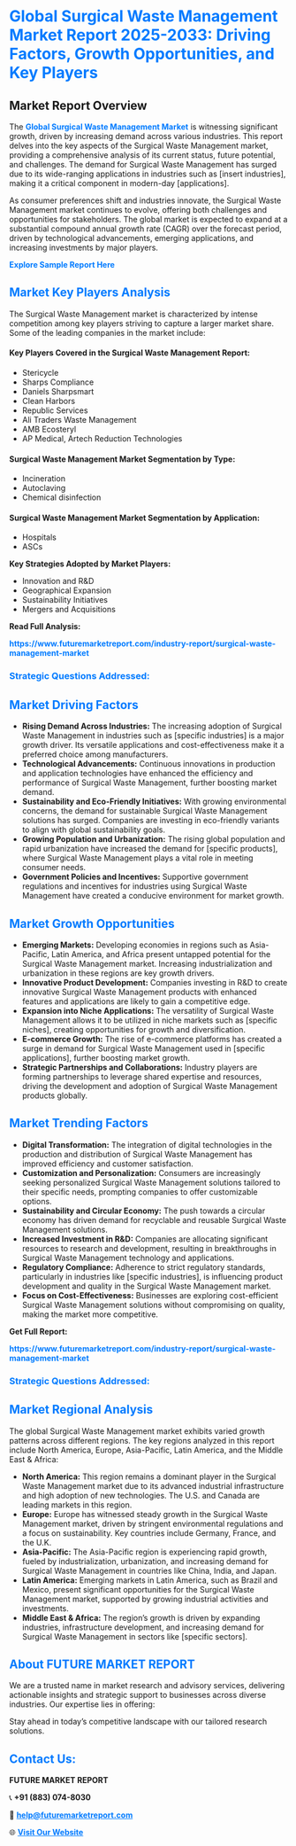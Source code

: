 <h1 style="color: #007BFF;">Global Surgical Waste Management Market Report 2025-2033: Driving Factors, Growth Opportunities, and Key Players</h1>

<section id="overview">
<h2>Market Report Overview</h2>
<p>The <a href="https://www.futuremarketreport.com/industry-report/surgical-waste-management-market" style="color: #007BFF; text-decoration: none;"><strong>Global Surgical Waste Management Market</strong></a> is witnessing significant growth, driven by increasing demand across various industries. This report delves into the key aspects of the Surgical Waste Management market, providing a comprehensive analysis of its current status, future potential, and challenges. The demand for Surgical Waste Management has surged due to its wide-ranging applications in industries such as [insert industries], making it a critical component in modern-day [applications].</p>
<p>As consumer preferences shift and industries innovate, the Surgical Waste Management market continues to evolve, offering both challenges and opportunities for stakeholders. The global market is expected to expand at a substantial compound annual growth rate (CAGR) over the forecast period, driven by technological advancements, emerging applications, and increasing investments by major players.</p>
</section>

<section id="overview">
<p><a href="https://www.futuremarketreport.com/request-sample/reportId=105123" style="color: #007BFF; text-decoration: none;"><strong>Explore Sample Report Here</strong></a></p>
</section>

<section id="key-players">
<h2 style="color: #007BFF;">Market Key Players Analysis</h2>
<p>The Surgical Waste Management market is characterized by intense competition among key players striving to capture a larger market share. Some of the leading companies in the market include:</p>
<h4>Key Players Covered in the Surgical Waste Management Report:</h4>
<ul><li>Stericycle</li><li>Sharps Compliance</li><li>Daniels Sharpsmart</li><li>Clean Harbors</li><li>Republic Services</li><li>Ali Traders Waste Management</li><li>AMB Ecosteryl</li><li>AP Medical, Artech Reduction Technologies</li></ul>
<h4>Surgical Waste Management Market Segmentation by Type:</h4>
<ul><li>Incineration</li><li>Autoclaving</li><li>Chemical disinfection</li></ul>

<h4>Surgical Waste Management Market Segmentation by Application:</h4>
<ul><li>Hospitals</li><li>ASCs</li></ul>
<p><strong>Key Strategies Adopted by Market Players:</strong></p>
<ul>
<li>Innovation and R&D</li>
<li>Geographical Expansion</li>
<li>Sustainability Initiatives</li>
<li>Mergers and Acquisitions</li>
</ul>
</section>

<section>
<p><strong>Read Full Analysis: </strong></p><a href="https://www.futuremarketreport.com/industry-report/surgical-waste-management-market" style="color: #007BFF; text-decoration: none;"><strong>https://www.futuremarketreport.com/industry-report/surgical-waste-management-market</strong></a>
<h3 style="color: #007BFF;">Strategic Questions Addressed:</h3>
</section>

<section id="driving-factors">
<h2 style="color: #007BFF;">Market Driving Factors</h2>
<ul>
<li><strong>Rising Demand Across Industries:</strong> The increasing adoption of Surgical Waste Management in industries such as [specific industries] is a major growth driver. Its versatile applications and cost-effectiveness make it a preferred choice among manufacturers.</li>
<li><strong>Technological Advancements:</strong> Continuous innovations in production and application technologies have enhanced the efficiency and performance of Surgical Waste Management, further boosting market demand.</li>
<li><strong>Sustainability and Eco-Friendly Initiatives:</strong> With growing environmental concerns, the demand for sustainable Surgical Waste Management solutions has surged. Companies are investing in eco-friendly variants to align with global sustainability goals.</li>
<li><strong>Growing Population and Urbanization:</strong> The rising global population and rapid urbanization have increased the demand for [specific products], where Surgical Waste Management plays a vital role in meeting consumer needs.</li>
<li><strong>Government Policies and Incentives:</strong> Supportive government regulations and incentives for industries using Surgical Waste Management have created a conducive environment for market growth.</li>
</ul>
</section>

<section id="growth-opportunities">
<h2 style="color: #007BFF;">Market Growth Opportunities</h2>
<ul>
<li><strong>Emerging Markets:</strong> Developing economies in regions such as Asia-Pacific, Latin America, and Africa present untapped potential for the Surgical Waste Management market. Increasing industrialization and urbanization in these regions are key growth drivers.</li>
<li><strong>Innovative Product Development:</strong> Companies investing in R&D to create innovative Surgical Waste Management products with enhanced features and applications are likely to gain a competitive edge.</li>
<li><strong>Expansion into Niche Applications:</strong> The versatility of Surgical Waste Management allows it to be utilized in niche markets such as [specific niches], creating opportunities for growth and diversification.</li>
<li><strong>E-commerce Growth:</strong> The rise of e-commerce platforms has created a surge in demand for Surgical Waste Management used in [specific applications], further boosting market growth.</li>
<li><strong>Strategic Partnerships and Collaborations:</strong> Industry players are forming partnerships to leverage shared expertise and resources, driving the development and adoption of Surgical Waste Management products globally.</li>
</ul>
</section>

<section id="trending-factors">
<h2 style="color: #007BFF;">Market Trending Factors</h2>
<ul>
<li><strong>Digital Transformation:</strong> The integration of digital technologies in the production and distribution of Surgical Waste Management has improved efficiency and customer satisfaction.</li>
<li><strong>Customization and Personalization:</strong> Consumers are increasingly seeking personalized Surgical Waste Management solutions tailored to their specific needs, prompting companies to offer customizable options.</li>
<li><strong>Sustainability and Circular Economy:</strong> The push towards a circular economy has driven demand for recyclable and reusable Surgical Waste Management solutions.</li>
<li><strong>Increased Investment in R&D:</strong> Companies are allocating significant resources to research and development, resulting in breakthroughs in Surgical Waste Management technology and applications.</li>
<li><strong>Regulatory Compliance:</strong> Adherence to strict regulatory standards, particularly in industries like [specific industries], is influencing product development and quality in the Surgical Waste Management market.</li>
<li><strong>Focus on Cost-Effectiveness:</strong> Businesses are exploring cost-efficient Surgical Waste Management solutions without compromising on quality, making the market more competitive.</li>
</ul>
</section>

<section>
<p><strong>Get Full Report: </strong></p><a href="https://www.futuremarketreport.com/industry-report/surgical-waste-management-market" style="color: #007BFF; text-decoration: none;"><strong>https://www.futuremarketreport.com/industry-report/surgical-waste-management-market</strong></a>
<h3 style="color: #007BFF;">Strategic Questions Addressed:</h3>
</section>


<section id="regional-analysis">
<h2 style="color: #007BFF;">Market Regional Analysis</h2>
<p>The global Surgical Waste Management market exhibits varied growth patterns across different regions. The key regions analyzed in this report include North America, Europe, Asia-Pacific, Latin America, and the Middle East & Africa:</p>
<ul>
<li><strong>North America:</strong> This region remains a dominant player in the Surgical Waste Management market due to its advanced industrial infrastructure and high adoption of new technologies. The U.S. and Canada are leading markets in this region.</li>
<li><strong>Europe:</strong> Europe has witnessed steady growth in the Surgical Waste Management market, driven by stringent environmental regulations and a focus on sustainability. Key countries include Germany, France, and the U.K.</li>
<li><strong>Asia-Pacific:</strong> The Asia-Pacific region is experiencing rapid growth, fueled by industrialization, urbanization, and increasing demand for Surgical Waste Management in countries like China, India, and Japan.</li>
<li><strong>Latin America:</strong> Emerging markets in Latin America, such as Brazil and Mexico, present significant opportunities for the Surgical Waste Management market, supported by growing industrial activities and investments.</li>
<li><strong>Middle East & Africa:</strong> The region’s growth is driven by expanding industries, infrastructure development, and increasing demand for Surgical Waste Management in sectors like [specific sectors].</li>
</ul>
</section>

<footer>
<h2 style="color: #007BFF;">About FUTURE MARKET REPORT</h2>
<p>We are a trusted name in market research and advisory services, delivering actionable insights and strategic support to businesses across diverse industries. Our expertise lies in offering:</p>

<p>Stay ahead in today’s competitive landscape with our tailored research solutions.</p>

<h2 style="color: #007BFF;">Contact Us:</h2>
<p><strong>FUTURE MARKET REPORT</strong></p>
<p>📞 <strong>+91 (883) 074-8030</strong></p>
<p>📧 <strong><a href="mailto:help@futuremarketreport.com" style="color: #007BFF;">help@futuremarketreport.com</a></strong></p>
<p>🌐 <strong><a href="https://www.futuremarketreport.com/" style="color: #007BFF;">Visit Our Website</a></strong></p>
</footer>